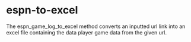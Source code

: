 # espn-to-excel

The espn_game_log_to_excel method converts an inputted url link into an excel file containing the data player game data from the given url. 
